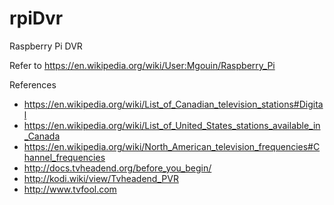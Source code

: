 # rpiDvr
Raspberry Pi DVR

Refer to https://en.wikipedia.org/wiki/User:Mgouin/Raspberry_Pi

References

- https://en.wikipedia.org/wiki/List_of_Canadian_television_stations#Digital
- https://en.wikipedia.org/wiki/List_of_United_States_stations_available_in_Canada
- https://en.wikipedia.org/wiki/North_American_television_frequencies#Channel_frequencies
- http://docs.tvheadend.org/before_you_begin/
- http://kodi.wiki/view/Tvheadend_PVR
- http://www.tvfool.com
